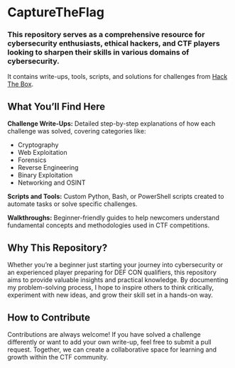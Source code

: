   <h1> CaptureTheFlag</h1>

  <h3>This repository serves as a comprehensive resource for cybersecurity enthusiasts, ethical hackers, and CTF players looking to sharpen their skills in various domains of cybersecurity.</h3>
  <p>It contains write-ups, tools, scripts, and solutions for challenges from <a href="https://www.hackthebox.com" target="_blank">Hack The Box</a></a>.</p>

  <h2><b>What You’ll Find Here</b></h2>
  
  <p><b>Challenge Write-Ups:</b> Detailed step-by-step explanations of how each challenge was solved, covering categories like:</p>
  <ul>
    <li>Cryptography</li>
    <li>Web Exploitation</li>
    <li>Forensics</li>
    <li>Reverse Engineering</li>
    <li>Binary Exploitation</li>
    <li>Networking and OSINT</li>
  </ul>

  <p><b>Scripts and Tools:</b> Custom Python, Bash, or PowerShell scripts created to automate tasks or solve specific challenges.</p>

  <p><b>Walkthroughs:</b> Beginner-friendly guides to help newcomers understand fundamental concepts and methodologies used in CTF competitions.</p>

  <h2><b>Why This Repository?</b></h2>
  <p>Whether you’re a beginner just starting your journey into cybersecurity or an experienced player preparing for DEF CON qualifiers, this repository aims to provide valuable insights and practical knowledge. By documenting my problem-solving process, I hope to inspire others to think critically, experiment with new ideas, and grow their skill set in a hands-on way.</p>

  <h2><b>How to Contribute</b></h2>
  <p>Contributions are always welcome! If you have solved a challenge differently or want to add your own write-up, feel free to submit a pull request. Together, we can create a collaborative space for learning and growth within the CTF community.</p>
